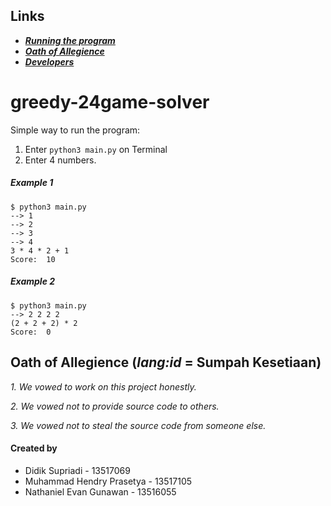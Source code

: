 ## Links
* **_[Running the program](https://github.com/didiksupriadi41/greedy-24game-solver#greedy-24game-solver)_**
* **_[Oath of Allegience](https://github.com/didiksupriadi41/greedy-24game-solver#oath-of-allegience-langid--sumpah-kesetiaan)_**
* **_[Developers](https://github.com/didiksupriadi41/greedy-24game-solver#created-by)_**

# greedy-24game-solver
Simple way to run the program:
1. Enter `python3 main.py` on Terminal
2. Enter 4 numbers.

##### Example 1
```
$ python3 main.py 
--> 1
--> 2
--> 3
--> 4
3 * 4 * 2 + 1
Score:  10
```
##### Example 2
```
$ python3 main.py 
--> 2 2 2 2
(2 + 2 + 2) * 2
Score:  0
```

## Oath of Allegience (_lang:id_ = Sumpah Kesetiaan)
_1. We vowed to work on this project honestly._

_2. We vowed not to provide source code to others._

_3. We vowed not to steal the source code from someone else._

#### Created by
* Didik Supriadi - 13517069
* Muhammad Hendry Prasetya - 13517105
* Nathaniel Evan Gunawan - 13516055
